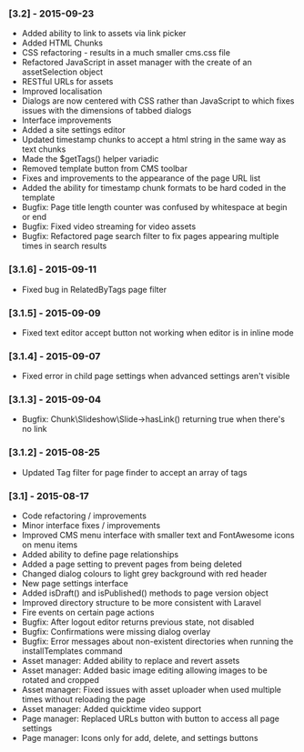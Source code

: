 ### [3.2] - 2015-09-23

  * Added ability to link to assets via link picker
  * Added HTML Chunks
  * CSS refactoring - results in a much smaller cms.css file
  * Refactored JavaScript in asset manager with the create of an assetSelection object
  * RESTful URLs for assets
  * Improved localisation
  * Dialogs are now centered with CSS rather than JavaScript to which fixes issues with the dimensions of tabbed dialogs
  * Interface improvements
  * Added a site settings editor
  * Updated timestamp chunks to accept a html string in the same way as text chunks
  * Made the $getTags() helper variadic
  * Removed template button from CMS toolbar
  * Fixes and improvements to the appearance of the page URL list
  * Added the ability for timestamp chunk formats to be hard coded in the template
  * Bugfix: Page title length counter was confused by whitespace at begin or end
  * Bugfix: Fixed video streaming for video assets
  * Bugfix: Refactored page search filter to fix pages appearing multiple times in search results

### [3.1.6] - 2015-09-11

  * Fixed bug in RelatedByTags page filter

### [3.1.5] - 2015-09-09

  * Fixed text editor accept button not working when editor is in inline mode

### [3.1.4] - 2015-09-07

  * Fixed error in child page settings when advanced settings aren't visible

### [3.1.3] - 2015-09-04

  * Bugfix: Chunk\Slideshow\Slide->hasLink() returning true when there's no link

### [3.1.2] - 2015-08-25

  * Updated Tag filter for page finder to accept an array of tags

### [3.1] - 2015-08-17

  * Code refactoring / improvements
  * Minor interface fixes / improvements
  * Improved CMS menu interface with smaller text and FontAwesome icons on menu items
  * Added ability to define page relationships
  * Added a page setting to prevent pages from being deleted
  * Changed dialog colours to light grey background with red header
  * New page settings interface
  * Added isDraft() and isPublished() methods to page version object
  * Improved directory structure to be more consistent with Laravel
  * Fire events on certain page actions
  * Bugfix: After logout editor returns previous state, not disabled
  * Bugfix: Confirmations were missing dialog overlay
  * Bugfix: Error messages about non-existent directories when running the installTemplates command
  * Asset manager: Added ability to replace and revert assets
  * Asset manager: Added basic image editing allowing images to be rotated and cropped
  * Asset manager: Fixed issues with asset uploader when used multiple times without reloading the page
  * Asset manager: Added quicktime video support
  * Page manager: Replaced URLs button with button to access all page settings
  * Page manager: Icons only for add, delete, and settings buttons 
